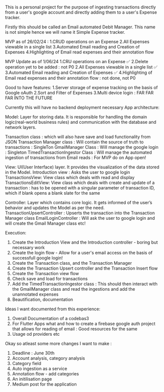 This is a personal project for the purpose of ingesting transactions directly from a user's google account and directly adding them to a user's Expense tracker. 

Firstly this should be called an Email automated Debit Manager. This name is not simple hence we will name it Simple Expense tracker.

MVP as of 26/02/24 :
1.CRUD operations on an Expense 
2.All Expenses viewable in a single list
3.Automated Email reading and Creation of Expenses
4.Highlighting of Email read expenses and their annotation flow

MVP Update as of 1/06/24
1.CRU operations on an Expense :white_check_mark:
2.Delete operation yet to be added : not P0 
2.All Expenses viewable in a single list :white_check_mark:
3.Automated Email reading and Creation of Expenses :white_check_mark:
4.Highlighting of Email read expenses and their annotation flow : not done, not P0


Good to have features:
1.Server storage of expense tracking on the basis of Google oAuth
2.Sort and Filter of Expenses
3.Multi device login : FAR FAR FAR INTO THE FUTURE


Currently this will have no backend deployment necessary
App architecture:

Model: Layer for storing data. It is responsible for handling the domain logic(real-world business rules) and communication with the database and network layers.

Transaction class : which will also have save and load functionality from JSON
Transaction Manager class : Will contain the source of truth to transactions : SingleTon
GmailManager Class : Will manage the google login : Singleton
TimedTransactionIngestor Class : Will manage the automated ingestion of transactions from Email reads : For MVP do on App open!




View: UI(User Interface) layer. It provides the visualization of the data stored in the Model.
Introduction view : Asks the user to google login
TransactionsView: View class which deals with read and display
TransactionsEditView: View class which deals with create and update of a transaction : has to be opened with a singular parameter of transaction ID, which if blank opens a blank slate for the same



Controller: Layer which contains core logic. It gets informed of the user’s 
behavior and updates the Model as per the need.
TransactionUpsertController : Upserts the transaction into the Transaction Manager class
EmailLoginController : Will ask the user to google login and will create the Gmail Manager class etc!



Execution:
1. Create the Introduction View and the Introduction controller - boring but necessary work
2. Create the login flow - Allow for a user's email access on the basis of successfull google login!
4. Create the Transaction class, and the Transaction Manager
5. Create the Transaction Upsert controller and the Transaction Insert flow
6. Create the Transaction view flow
7. Check save and load for transactions
8. Add the TimedTransactionIngestor class : This should then interact with the GmailManager class and read the ingestions and add the unannotated expenses
9. Beautification, documentation


Ideas I want documented from this experience:
1. Overall Documentation of a codebas3
2. For Flutter Apps what and how to create a firebase google auth project that allows for reading of email : Good resources for the same
3. Usage od providers etc


Okay so atleast some more changes I want to make : 
1. Deadline : June 30th
2. Account analysis, category analysis
3. Category field
4. Auto ingestion as a service
5. Annotation flow - add categories
6. An initilisation page
7. Medium post for the application 